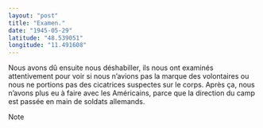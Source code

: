 ```yaml
---
layout: "post"
title: "Examen."
date: "1945-05-29"
latitude: "48.539051"
longitude: "11.491608"
---
```


Nous avons dû ensuite nous déshabiller, ils nous ont examinés attentivement pour voir si nous n’avions pas la marque des volontaires ou nous ne portions pas des cicatrices suspectes sur le corps. Après ça, nous n’avons plus eu à faire avec les Américains, parce que la direction du camp est passée en main de soldats allemands.


<div class="histoire"></div>

<div class="commentaire">Note</div>
